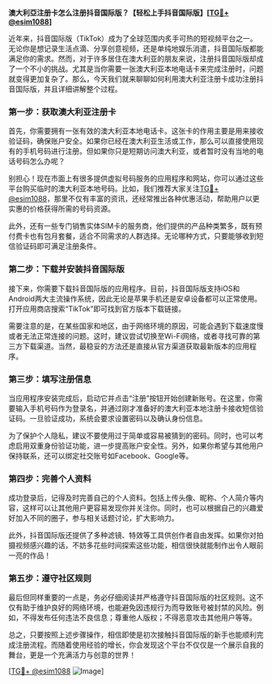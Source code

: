 **澳大利亞注册卡怎么注册抖音国际版？【轻松上手抖音国际版】[[TG💪+ @esim1088](https://t.me/s/esim1088)]**

近年来，抖音国际版（TikTok）成为了全球范围内炙手可热的短视频平台之一。无论你是想记录生活点滴、分享创意视频，还是单纯地娱乐消遣，抖音国际版都能满足你的需求。然而，对于许多居住在澳大利亚的朋友来说，注册抖音国际版却成了一个不小的挑战。尤其是当你需要一张澳大利亚本地电话卡来完成注册时，问题就变得更加复杂了。那么，今天我们就来聊聊如何利用澳大利亚注册卡成功注册抖音国际版，并且详细讲解整个过程。

### **第一步：获取澳大利亚注册卡**

首先，你需要拥有一张有效的澳大利亚本地电话卡。这张卡的作用主要是用来接收验证码，确保账户安全。如果你已经在澳大利亚生活或工作，那么可以直接使用现有的手机号码进行注册。但如果你只是短期访问澳大利亚，或者暂时没有当地的电话号码怎么办呢？

别担心！现在市面上有很多提供虚拟号码服务的应用程序和网站，你可以通过这些平台购买临时的澳大利亚本地号码。比如，我们推荐大家关注[TG💪+ @esim1088](https://t.me/s/esim1088)，那里不仅有丰富的资讯，还经常推出各种优惠活动，帮助用户以更实惠的价格获得所需的号码资源。

此外，还有一些专门销售实体SIM卡的服务商，他们提供的产品种类繁多，既有预付费卡也有包月套餐，适合不同需求的人群选择。无论哪种方式，只要能够收到短信验证码即可满足注册条件。

### **第二步：下载并安装抖音国际版**

接下来，你需要下载抖音国际版的应用程序。目前，抖音国际版支持iOS和Android两大主流操作系统，因此无论是苹果手机还是安卓设备都可以正常使用。打开应用商店搜索“TikTok”即可找到官方版本下载链接。

需要注意的是，在某些国家和地区，由于网络环境的原因，可能会遇到下载速度慢或者无法正常连接的问题。这时，建议尝试切换至Wi-Fi网络，或者寻找可靠的第三方下载渠道。当然，最稳妥的方法还是直接从官方渠道获取最新版本的应用程序。

### **第三步：填写注册信息**

当应用程序安装完成后，启动它并点击“注册”按钮开始创建新账号。在这里，你需要输入手机号码作为登录名，并通过刚才准备好的澳大利亚本地注册卡接收短信验证码。一旦验证成功，系统会要求设置密码以及确认身份信息。

为了保护个人隐私，建议不要使用过于简单或容易被猜到的密码。同时，也可以考虑启用双重身份验证功能，进一步提高账户安全性。另外，如果你希望与其他用户保持联系，还可以绑定社交账号如Facebook、Google等。

### **第四步：完善个人资料**

成功登录后，记得及时完善自己的个人资料。包括上传头像、昵称、个人简介等内容，这样可以让其他用户更容易发现你并关注你。同时，也可以根据自己的兴趣爱好加入不同的圈子，参与相关话题讨论，扩大影响力。

此外，抖音国际版还提供了多种滤镜、特效等工具供创作者自由发挥。如果你对拍摄视频感兴趣的话，不妨多花些时间探索这些功能，相信很快就能制作出令人眼前一亮的作品！

### **第五步：遵守社区规则**

最后但同样重要的一点是，务必仔细阅读并严格遵守抖音国际版的社区规则。这不仅有助于维护良好的网络环境，也能避免因违规行为而导致账号被封禁的风险。例如，不得发布任何违法不良信息；尊重他人版权；不得恶意攻击其他用户等等。

总之，只要按照上述步骤操作，相信即使是初次接触抖音国际版的新手也能顺利完成注册流程。而随着使用经验的增长，你会发现这个平台不仅仅是一个展示自我的舞台，更是一个充满活力与创意的世界！

[[TG💪+ @esim1088](https://t.me/s/esim1088) ![Image](https://i.postimg.cc/4NQfJmqS/Snipaste-2025-05-13-00-14-12.png)]